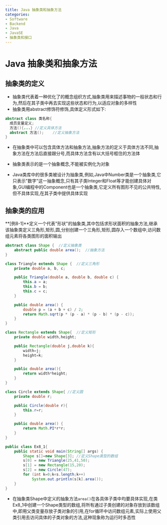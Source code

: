 ```yaml
---
title: Java 抽象类和抽象方法
categories:
- Software
- Backend
- Java
- JavaSE
- 抽象类和接口
---
```

# Java 抽象类和抽象方法

## 抽象类的定义

- 抽象类代表着一种优化了的概念组织方式,抽象类用来描述事物的一般状态和行为,然后在其子类中再去实现这些状态和行为,以适应对象的多样性
- 抽象类用abstract修饰符修饰,具体定义形式如下:

```java
abstract class 类名称{
  成员变量定义;
  方法(){...}	//定义具体方法
  abstract 方法();	//定义抽象方法
}
```

- 在抽象类中可以包含具体方法和抽象方法,抽象方法的定义于具体方法不同,抽象方法在方法后直接跟分号,而具体方法含有以大括号框住的方法体
- 抽象类表示的是一个抽象概念,不能被实例化为对象

- Java类库中的很多类被设计为抽象类,例如,Java中Number类是一个抽象类,它只表示"数字"这一抽象概念,只有其子类Integer和Float等才能创建具体对象,GUI编程中的Component也是一个抽象类,它定义所有图形不见的公共特性,但不具体实现,在其子类中提供具体实现

## 抽象类的应用

**[例8-1]**定义一个代表"形状"的抽象类,其中包括求形状面积的抽象方法,继承该抽象类定义三角形,矩形,圆,分别创建一个三角形,矩形,圆存入一个数组中,访问数组元素将各类图形的面积输出

```java
abstract class Shape {  //定义抽象类
    abstract public double area();  //抽象方法
}

class Triangle extends Shape {  //定义三角形
    private double a, b, c;

    public Triangle(double a, double b, double c) {
        this.a = a;
        this.b = b;
        this.c = c;
    }

    public double area() {
        double p = (a + b + c) / 2;
        return Math.sqrt(p * (p - a) * (p - b) * (p - c));
    }
}

class Rectangle extends Shape{  //定义矩形
    private double width,height;

    public Rectangle(double j,double k){
        width=j;
        height=k;
    }

    public double area(){
        return width*height;
    }
}

class Circle extends Shape{ //定义圆
    private double r;

    public Circle(double r){
        this.r=r;
    }

    public double area() {
        return Math.PI*r*r;
    }
}

public class Ex8_1{
    public static void main(String[] args) {
        Shape s[]=new Shape[3]; //定义Shape类型的数组
        s[0] = new Triangle(25,41,50);
        s[1] = new Rectangle(15,20);
        s[2] = new Circle(47);
        for (int k=0;k<s.length;k++)
            System.out.println(s[k].area());
    }
}
```

- 在抽象类Shape中定义的抽象方法`area()`在各具体子类中均要具体实现,在类Ex8\_1中创建一个Shape类型的数组,将所有通过子类创建的对象存放到该数组中,即用父类变量存放子类对象的引用,在for循环中访问数组元素,实际上使用父类引用去访问具体的子类对象的方法,这种现象称为运行时多态性
